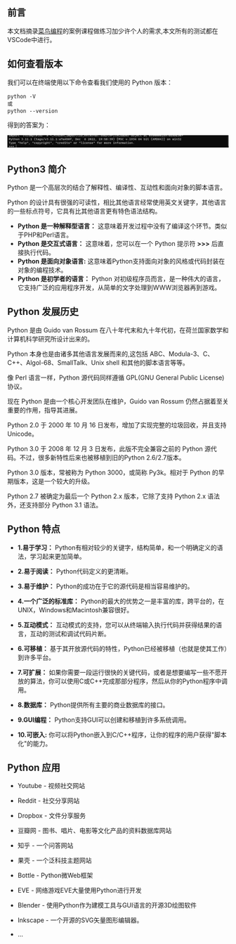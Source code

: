 ## 前言

本文档摘录[菜鸟编程](https://www.runoob.com/python3/python3-tutorial.html)的案例课程做练习加少许个人的需求,本文所有的测试都在VSCode中进行。

## 如何查看版本

我们可以在终端使用以下命令查看我们使用的 Python 版本：

```text
python -V
或
python --version
```

得到的答案为：

![1675905040492](image/README/1675905040492.png)

## Python3 **简介**

Python 是一个高层次的结合了解释性、编译性、互动性和面向对象的脚本语言。

Python 的设计具有很强的可读性，相比其他语言经常使用英文关键字，其他语言的一些标点符号，它具有比其他语言更有特色语法结构。

* **Python 是一种解释型语言：** 这意味着开发过程中没有了编译这个环节。类似于PHP和Perl语言。
* **Python 是交互式语言：** 这意味着，您可以在一个 Python 提示符 **>>>** 后直接执行代码。
* **Python 是面向对象语言:** 这意味着Python支持面向对象的风格或代码封装在对象的编程技术。
* **Python 是初学者的语言：** Python 对初级程序员而言，是一种伟大的语言，它支持广泛的应用程序开发，从简单的文字处理到WWW浏览器再到游戏。

## Python 发展历史

Python 是由 Guido van Rossum 在八十年代末和九十年代初，在荷兰国家数学和计算机科学研究所设计出来的。

Python 本身也是由诸多其他语言发展而来的,这包括 ABC、Modula-3、C、C++、Algol-68、SmallTalk、Unix shell 和其他的脚本语言等等。

像 Perl 语言一样，Python 源代码同样遵循 GPL(GNU General Public License)协议。

现在 Python 是由一个核心开发团队在维护，Guido van Rossum 仍然占据着至关重要的作用，指导其进展。

Python 2.0 于 2000 年 10 月 16 日发布，增加了实现完整的垃圾回收，并且支持 Unicode。

Python 3.0 于 2008 年 12 月 3 日发布，此版不完全兼容之前的 Python 源代码。不过，很多新特性后来也被移植到旧的Python 2.6/2.7版本。

Python 3.0 版本，常被称为 Python 3000，或简称 Py3k。相对于 Python 的早期版本，这是一个较大的升级。

Python 2.7 被确定为最后一个 Python 2.x 版本，它除了支持 Python 2.x 语法外，还支持部分 Python 3.1 语法。

## Python 特点

* **1.易于学习：** Python有相对较少的关键字，结构简单，和一个明确定义的语法，学习起来更加简单。
* **2.易于阅读：** Python代码定义的更清晰。

* **3.易于维护：** Python的成功在于它的源代码是相当容易维护的。
* **4.一个广泛的标准库：** Python的最大的优势之一是丰富的库，跨平台的，在UNIX，Windows和Macintosh兼容很好。

* **5.互动模式：** 互动模式的支持，您可以从终端输入执行代码并获得结果的语言，互动的测试和调试代码片断。
* **6.可移植：** 基于其开放源代码的特性，Python已经被移植（也就是使其工作）到许多平台。

* **7.可扩展：** 如果你需要一段运行很快的关键代码，或者是想要编写一些不愿开放的算法，你可以使用C或C++完成那部分程序，然后从你的Python程序中调用。
* **8.数据库：** Python提供所有主要的商业数据库的接口。

* **9.GUI编程：** Python支持GUI可以创建和移植到许多系统调用。
* **10.可嵌入:** 你可以将Python嵌入到C/C++程序，让你的程序的用户获得"脚本化"的能力。

## Python 应用

* Youtube - 视频社交网站
* Reddit - 社交分享网站

* Dropbox - 文件分享服务
* 豆瓣网 - 图书、唱片、电影等文化产品的资料数据库网站

* 知乎 - 一个问答网站
* 果壳 - 一个泛科技主题网站

* Bottle - Python微Web框架
* EVE - 网络游戏EVE大量使用Python进行开发

* Blender - 使用Python作为建模工具与GUI语言的开源3D绘图软件
* Inkscape - 一个开源的SVG矢量图形编辑器。

* ...
